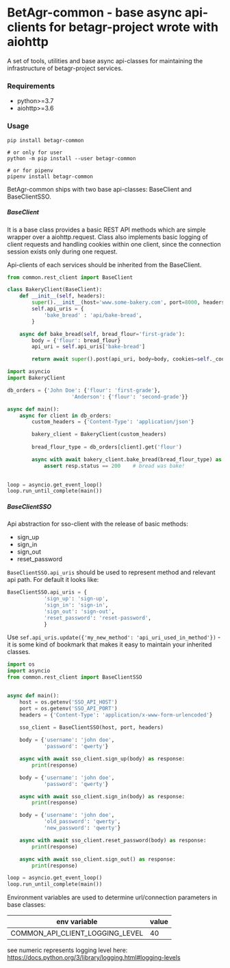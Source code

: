 # BetAgr-common - base async api-clients for betagr-project wrote with aiohttp

A set of tools, utilities and base async api-classes for maintaining the infrastructure of betagr-project services.

### Requirements

* python>=3.7
* aiohttp>=3.6

### Usage

```
pip install betagr-common

# or only for user
python -m pip install --user betagr-common

# or for pipenv
pipenv install betagr-common
```

BetAgr-common ships with two base api-classes: BaseClient and BaseClientSSO.

##### BaseClient

It is a base class provides a basic REST API methods which are simple wrapper over a aiohttp.request.
Сlass also implements basic logging of client requests and handling cookies within one client, since the connection session exists only during one request.

Api-clients of each  services should be inherited from the BaseClient.

```python
from common.rest_client import BaseClient

class BakeryClient(BaseClient):
    def __init__(self, headers):
        super().__init__(host='www.some-bakery.com', port=8000, headers=headers)
        self.api_uris = {
            'bake_bread' : 'api/bake-bread',
        }

    async def bake_bread(self, bread_flour='first-grade'):
        body = {'flour': bread_flour}
        api_uri = self.api_uris['bake-bread']

        return await super().post(api_uri, body=body, cookies=self._cookies)
```

```python
import asyncio
import BakeryClient

db_orders = {'John Doe': {'flour': 'first-grade'},
                     'Anderson': {'flour': 'second-grade'}}

async def main():
    async for client in db_orders:
        custom_headers = {'Content-Type': 'application/json'}

        bakery_client = BakeryClient(custom_headers)
        
        bread_flour_type = db_orders[client].get('flour')            

        async with await bakery_client.bake_bread(bread_flour_type) as resp:
            assert resp.status == 200    # bread was bake!
                        

loop = asyncio.get_event_loop()
loop.run_until_complete(main())  
```

##### BaseClientSSO
Api abstraction for sso-client with the release of basic methods:
* sign_up
* sign_in
* sign_out
* reset_password

``BaseClientSSO.api_uris`` should be used to represent method and relevant api path.
For default it looks like:
```python
BaseClientSSO.api_uris = {
            'sign_up': 'sign-up',
            'sign_in': 'sign-in',
            'sign_out': 'sign-out',
            'reset_password': 'reset-password',
            }
```

Use ``sef.api_uris.update({'my_new_method': 'api_uri_used_in_method'})``  - it is some kind of bookmark that makes it easy to maintain your inherited classes.

```python
import os
import asyncio
from common.rest_client import BaseClientSSO


async def main():
    host = os.getenv('SSO_API_HOST')
    port = os.getenv('SSO_API_PORT')
    headers = {'Content-Type': 'application/x-www-form-urlencoded'}
    
    sso_client = BaseClientSSO(host, port, headers)

    body = {'username': 'john doe',
            'password': 'qwerty'}

    async with await sso_client.sign_up(body) as response:
        print(response)

    body = {'username': 'john doe',
            'password': 'qwerty'}

    async with await sso_client.sign_in(body) as response:
        print(response)

    body = {'username': 'john doe',
            'old_password': 'qwerty',
            'new_password': 'qwerty'}

    async with await sso_client.reset_password(body) as response:
        print(response)

    async with await sso_client.sign_out() as response:
        print(response)

loop = asyncio.get_event_loop()
loop.run_until_complete(main())

```
Environment variables are used to determine url/connection parameters in base classes:

|            env variable         |         value         |
|               ---               |          ---          |
| COMMON_API_CLIENT_LOGGING_LEVEL |           40          |
see numeric represents logging level here: https://docs.python.org/3/library/logging.html#logging-levels
